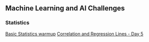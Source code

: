 ## Machine Learning and AI Challenges

### Statistics 
[Basic Statistics warmup](https://github.com/mlfa03/Hackerrank_Challenges/tree/main/ML_and_AI)
[Correlation and Regression Lines - Day 5](https://iaexpert.academy/topic/projeto-5-classificacao-de-texto-e-analise-de-sentimentos/)
